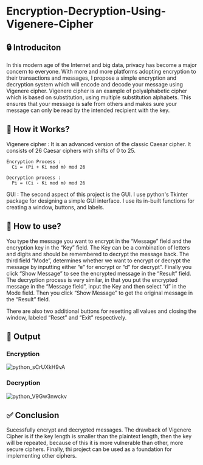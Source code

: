 # Encryption-Decryption-Using-Vigenere-Cipher

## 🔒 Introduciton
In this modern age of the Internet and big data, privacy has become a major concern to everyone. With more and more platforms adopting encryption to their transactions and messages, I propose a simple encryption and decryption system which will encode and decode your message using Vigenere cipher. Vigenere cipher is an example of polyalphabetic cipher which is based on substitution, using multiple substitution alphabets. This ensures that your message is safe from others and makes sure your message can only be read by the intended recipient with the key.

## 🤔 How it Works?
Vigenere cipher 
: It is an advanced version of the classic Caesar cipher. It consists of 26 Caesar ciphers with shifts of 0 to 25.

    Encryption Process :
      Ci = (Pi + Ki mod m) mod 26

    Decryption process :
      Pi = (Ci - Ki mod m) mod 26

GUI
: The second aspect of this project is the GUI. I use python's Tkinter package for designing a simple GUI interface. I use its in-built functions for creating a window, buttons, and labels.

## 🚀 How to use?
You type the message you want to encrypt in the “Message” field and the encryption key in the “Key” field. The Key can be a combination of
letters and digits and should be remembered to decrypt the message back. The third field “Mode”, determines whether we want to encrypt or decrypt the message by inputting either “e” for encrypt or “d” for decrypt”. Finally you click “Show Message” to see the encrypted message in the “Result” field. The decryption process is very similar, in that you put the encrypted message in the “Message field”, input the Key and then select “d” in the Mode field. Then you click “Show Message” to get the original message in the “Result” field.

There are also two additional buttons for resetting all values and closing the window, labeled “Reset” and “Exit” respectively.

## 🔑 Output
### Encryption

![python_sCrUXkH9vA](https://user-images.githubusercontent.com/102208188/180246551-86c55457-0b4a-4681-9b5c-6581776116f8.png)

### Decryption
![python_V9Gw3nwckv](https://user-images.githubusercontent.com/102208188/180246639-72e7d50a-8c6c-4b9b-b0fa-7eafcfe64e29.png)


## ✅ Conclusion

Sucessfully encrypt and decrypted messages. The drawback of Vigenere Cipher is if the key length is smaller than the plaintext length, then the key will be repeated, because of this it is more vulnerable than other, more secure ciphers. Finally, thi project can be used as a foundation for implementing other ciphers.
